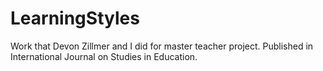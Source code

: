 # LearningStyles
Work that Devon Zillmer and I did for master teacher project. Published in International Journal on Studies in Education.
